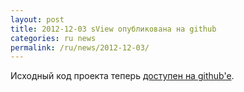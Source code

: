 ```yaml
---
layout: post
title: 2012-12-03 sView опубликована на github
categories: ru news
permalink: /ru/news/2012-12-03/
---
```


Исходный код проекта теперь [доступен на github'e](https://github.com/gkv311/sview).
